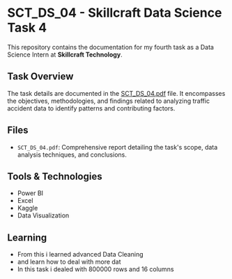 # SCT_DS_04 - Skillcraft Data Science Task 4

This repository contains the documentation for my fourth task as a Data Science Intern at **Skillcraft Technology**.

##  Task Overview

The task details are documented in the [SCT_DS_04.pdf](https://github.com/GollaSanthosh123/SCT_DS_04/blob/main/SCT_DS_04.pdf) file. It encompasses the objectives, methodologies, and findings related to analyzing traffic accident data to identify patterns and contributing factors.

##  Files

- `SCT_DS_04.pdf`: Comprehensive report detailing the task's scope, data analysis techniques, and conclusions.

##  Tools & Technologies

- Power BI
- Excel
- Kaggle
- Data Visualization

## Learning
- From this i learned advanced Data Cleaning
- and learn how to deal with more dat
- In this task i dealed with 800000 rows and 16 columns

